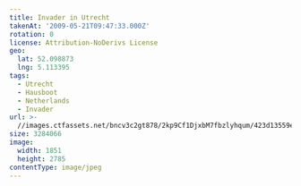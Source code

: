 ```yaml
---
title: Invader in Utrecht
takenAt: '2009-05-21T09:47:33.000Z'
rotation: 0
license: Attribution-NoDerivs License
geo:
  lat: 52.098873
  lng: 5.113395
tags:
  - Utrecht
  - Hausboot
  - Netherlands
  - Invader
url: >-
  //images.ctfassets.net/bncv3c2gt878/2kp9Cf1DjxbM7fbzlyhqum/423d13559ec12d49488352e79a4db5ef/invader-in-utrecht_4378673334_o
size: 3284066
image:
  width: 1851
  height: 2785
contentType: image/jpeg
---
```


